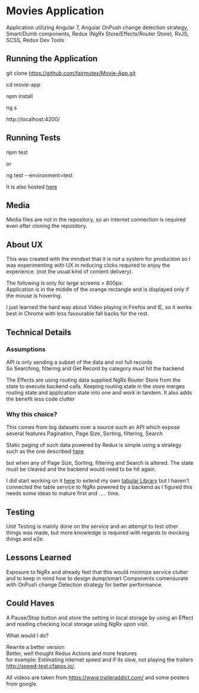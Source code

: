 # Movies Application  

Application utilizing Angular 7, Angular OnPush change detection strategy, Smart/Dumb components, Redux (NgRx Store/Effects/Router Store), RxJS, SCSS, Redux Dev Tools

## Running the Application  

git clone https://github.com/fairmutex/Movie-App.git  
   
cd movie-app   
   
npm install   
   
ng s    

http://localhost:4200/          
   
## Running Tests

npm test   
   
or   

ng test --environment=test   
   
It is also hosted [here](http://code.fairmutex.com/projects/web/movie-app/)   
   
## Media  

Media files are not in the repository, so an internet connection is required even after cloning the repository.

## About UX   
   
This was created with the mindset that it is not a system for production so I was experimenting with UX in reducing clicks required to enjoy the experience. (not the usual kind of content delivery).  
   
The following is only for large screens > 800px:    
Application is in the middle of the orange rectangle and is displayed only if the mouse is hovering.   
   
I just learned the hard way about Video playing in Firefox and IE, so it works best in Chrome with less favourable fall backs for the rest.  

## Technical Details

### Assumptions   
   
API is only sending a subset of the data and not full records   
So Searching, filtering and Get Record by category must hit the backend   
   
   
The Effects are using routing data supplied NgRx Router Store from the state to execute backend calls. Keeping routing state in the store merges routing state and application state into one and work in tandem.
It also adds the benefit less code clutter    
   
### Why this choice?   
   
This comes from big datasets over a source such an API which expose several features Pagination, Page Size, Sorting, filtering, Search   
   
Static paging of such data powered by Redux is simple using a strategy such as the one described [here](https://medium.com/@bo.vandersteene/advanced-pagination-with-ngrx-store-and-angular-5-f26ca4761cef)


but when any of Page Size, Sorting, filtering and Search is altered. The state must be cleared and the backend would need to be hit again.

I did start working on it [here](https://stackblitz.com/edit/angular-ubwakn) to extend my own [tabular Library](https://github.com/fairmutex/FTable)  but I haven't connected the table service to NgRx powered by a backend as I figured this needs some ideas to mature first and ..... time.   

## Testing   
   
Unit Testing is mainly done on the service and an attempt to test other things was made, but more knowledge is required with regards to mocking things and e2e.
   
## Lessons Learned   
   
Exposure to NgRx and already feel that this would minimize service clutter and to keep in mind how to design dump/smart Components comensurate with OnPush change Detection strategy for better performance.   

## Could Haves  

A Pause/Stop button and store the setting in local storage by using an Effect and reading checking local storage using NgRx upon visit.   

What would I do?   

Rewrite a better version   
Better, well thought Redux Actions and more features   
for example: Estimating internet speed and if its slow, not playing the trailers http://speed-test.cfapps.io/.   
   
All videos are taken from https://www.traileraddict.com/ and some posters from google.
